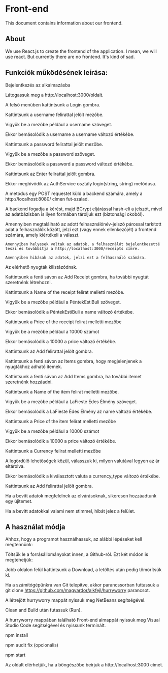 # Front-end

This document contains information about our frontend.

## About

We use React.js to create the frontend of the application. I mean, we will use react. But currently there are no frontend. It's kind of sad.

## Funkciók működésének leírása:

Bejelentkezés az alkalmazásba 

Látogassuk meg a http://localhost:3000/oldalt. 

A felső menüben kattintsunk a Login gombra. 

  
Kattintsunk a username felirattal jelölt mezőbe. 

Vigyük be a mezőbe például a username szöveget. 

Ekkor bemásolódik a username a username változó értékébe. 

Kattintsunk a password felirattal jelölt mezőbe. 

Vigyük be a mezőbe a password szöveget. 

Ekkor bemásolódik a password a password változó értékébe. 

Kattintsunk az Enter felirattal jelölt gombra. 

Ekkor meghívódik az AuthService osztály login(string, string) metódusa. 

  A metódus egy POST requestet küld a backend számára, amely a http://localhost:8080/ címen fut-szalad.
 
  A backend fogadja a kérést, majd BCrypt eljárással hash-eli a jelszót, mivel az adatbázisban is ilyen formában tároljuk ezt (biztonsági okoból). 

  Amennyiben megtalálható az adott felhasználónév-jelszó párossal tarkított adat a felhasználók között, jelzi ezt (vagy ennek ellenkezőjét) a frontend számára, amely kiértékeli a választ. 

    Amennyiben helyesek voltak az adatok, a felhasználót bejelentkezetté teszi és továbbítja a http://localhost:3000/receipts címre. 

    Amennyiben hibásak az adatok, jelzi ezt a felhasználó számára. 
    

Az elérhető nyugták kilistázódnak. 
  
  
Kattintsunk a fenti sávon az Add Receipt gombra, ha további nyugtát szeretnénk létrehozni.
  
  
  
  Kattintsunk a Name of the receipt felirat melletti mezőbe. 

  Vigyük be a mezőbe például a PéntekEstiBuli szöveget. 

  Ekkor bemásolódik a PéntekEstiBuli a name változó értékébe. 

  Kattintsunk a Price of the receipt felirat melletti mezőbe 

  Vigyük be a mezőbe például a 10000 számot 

  Ekkor bemásolódik a 10000 a price változó értékébe. 

  Kattintsunk az Add felirattal jelölt gombra. 
 
 

Kattintsunk a fenti sávon az Items gombra, hogy megjelenjenek a nyugtákhoz adható itemek.
  
  

Kattintsunk a fenti sávon az Add Items gombra, ha további itemet szeretnénk hozzáadni. 
  
 


  Kattintsunk a Name of the item felirat melletti mezőbe. 

  Vigyük be a mezőbe például a LaFieste Édes Élmény szöveget. 

  Ekkor bemásolódik a LaFieste Édes Élmény az name változó értékébe. 

  Kattintsunk a Price of the item felirat melletti mezőbe 

  Vigyük be a mezőbe például a 10000 számot 

  Ekkor bemásolódik a 10000 a price változó értékébe. 

  Kattintsunk a Currency felirat melletti mezőbe 

  A legördülő lehetőségek közül, válasszuk ki, milyen valutával legyen az ár eltárolva. 

  Ekkor bemásolódik a kiválasztott valuta a currency_type változó értékébe. 

  Kattintsunk az Add felirattal jelölt gombra. 
  
  Ha a bevitt adatok megfelelnek az elvárásoknak, sikeresen hozzáadtunk egy újitemet.
  

  
  Ha a bevitt adatokkal valami nem stimmel, hibát jelez a felület.
  


 

 

 

## A használat módja 

Ahhoz, hogy a programot használhassuk, az alábbi lépéseket kell megtennünk: 

Töltsük le a forrásállományokat innen, a Github-ról. Ezt két módon is megtehetjük: 

Jobb oldalon felül kattintsunk a Download, a letöltés után pedig tömörítsük ki. 

Ha a számítógépünkra van Git telepítve, akkor parancssorban futtassuk a git clone https://github.com/magyardor/alkfejl/hurryworry parancsot. 

A létrejött hurryworry mappát nyissuk meg NetBeans segítségével. 

Clean and Build után futassuk (Run). 

A hurryworry mappában található Front-end almappát nyissuk meg Visual Studio Code segítségével és nyissunk terminált. 

npm install 

npm audit fix (opcionális) 

npm start 

Az oldalt elérhetjük, ha a böngészőbe beírjuk a http://localhost:3000 címet. 

 
